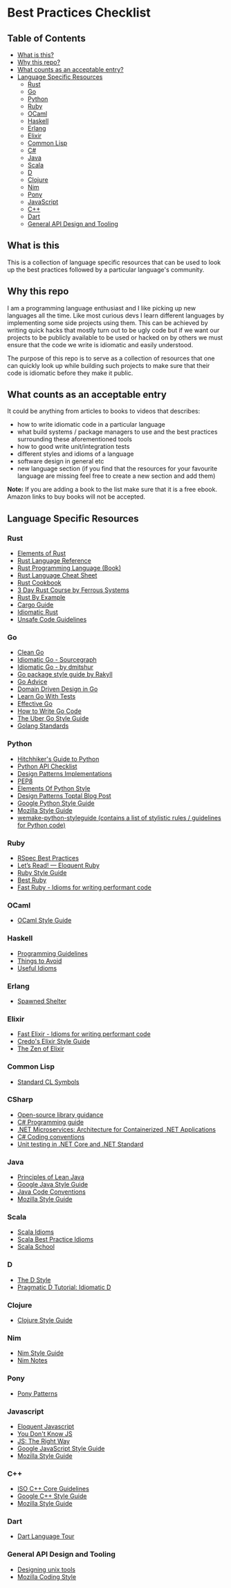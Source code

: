 # Best Practices Checklist

## Table of Contents

- [What is this?](#what-is-this)
- [Why this repo?](#why-this-repo)
- [What counts as an acceptable entry?](#what-counts-as-an-acceptable-entry)
- [Language Specific Resources](#language-specific-resources)
  - [Rust](#rust)
  - [Go](#go)
  - [Python](#python)
  - [Ruby](#ruby)
  - [OCaml](#ocaml)
  - [Haskell](#haskell)
  - [Erlang](#erlang)
  - [Elixir](#elixir)
  - [Common Lisp](#common-lisp)
  - [C#](#CSharp)
  - [Java](#java)
  - [Scala](#scala)
  - [D](#d)
  - [Clojure](#clojure)
  - [Nim](#nim)
  - [Pony](#pony)
  - [JavaScript](#javascript)
  - [C++](#C++)
  - [Dart](#dart)
  - [General API Design and Tooling](#general-api-design-and-tooling)

## What is this

This is a collection of language specific resources that can be used to look up the best practices followed by a particular language's community.

## Why this repo

I am a programming language enthusiast and I like picking up new languages all the time. Like most curious devs I learn different languages by implementing some side projects using them. This can be achieved by writing quick hacks that mostly turn out to be ugly code but if we want our projects to be publicly available to be used or hacked on by others we must ensure that the code we write is idiomatic and easily understood.

The purpose of this repo is to serve as a collection of resources that one can quickly look up while building such projects to make sure that their code is idiomatic before they make it public.

## What counts as an acceptable entry

It could be anything from articles to books to videos that describes:

- how to write idiomatic code in a particular language
- what build systems / package managers to use and the best practices surrounding these aforementioned tools
- how to good write unit/integration tests
- different styles and idioms of a language
- software design in general etc
- new language section (if you find that the resources for your favourite language are missing feel free to create a new section and add them)

**Note:** If you are adding a book to the list make sure that it is a free ebook. Amazon links to buy books will not be accepted.

## Language Specific Resources

### Rust

- [Elements of Rust](https://github.com/ferrous-systems/elements-of-rust)
- [Rust Language Reference](https://doc.rust-lang.org/nightly/reference/introduction.html)
- [Rust Programming Language (Book)](https://doc.rust-lang.org/book/)
- [Rust Language Cheat Sheet](https://cheats.rs/)
- [Rust Cookbook](https://rust-lang-nursery.github.io/rust-cookbook/)
- [3 Day Rust Course by Ferrous Systems](https://ferrous-systems.github.io/rust-three-days-course)
- [Rust By Example](https://doc.rust-lang.org/rust-by-example/macros/overload.html)
- [Cargo Guide](https://doc.rust-lang.org/cargo/guide/)
- [Idiomatic Rust](https://github.com/mre/idiomatic-rust)
- [Unsafe Code Guidelines](https://rust-lang.github.io/unsafe-code-guidelines/)

### Go

- [Clean Go](https://github.com/Pungyeon/clean-go-article)
- [Idiomatic Go - Sourcegraph](https://about.sourcegraph.com/go/idiomatic-go)
- [Idiomatic Go - by dmitshur](https://dmitri.shuralyov.com/idiomatic-go)
- [Go package style guide by Rakyll](https://rakyll.org/style-packages/)
- [Go Advice](https://github.com/cristaloleg/go-advice)
- [Domain Driven Design in Go](https://github.com/marcusolsson/goddd)
- [Learn Go With Tests](https://quii.gitbook.io/learn-go-with-tests/)
- [Effective Go](https://golang.org/doc/effective_go.html)
- [How to Write Go Code](https://golang.org/doc/code.html)
- [The Uber Go Style Guide](https://github.com/uber-go/guide)
- [Golang Standards](https://github.com/golang-standards/project-layout)

### Python

- [Hitchhiker's Guide to Python](https://docs.python-guide.org/)
- [Python API Checklist](https://github.com/vintasoftware/python-api-checklist)
- [Design Patterns Implementations](https://github.com/faif/python-patterns)
- [PEP8](https://www.python.org/dev/peps/pep-0008/)
- [Elements Of Python Style](https://github.com/amontalenti/elements-of-python-style)
- [Design Patterns Toptal Blog Post](https://www.toptal.com/python/python-design-patterns)
- [Google Python Style Guide](https://google.github.io/styleguide/pyguide.html)
- [Mozilla Style Guide](https://firefox-source-docs.mozilla.org/tools/lint/coding-style/coding_style_python.html)
- [wemake-python-styleguide (contains a list of stylistic rules / guidelines for Python code)](https://wemake-python-stylegui.de/en/latest/pages/usage/violations/index.html)

### Ruby

- [RSpec Best Practices](https://github.com/abinoda/rspec-best-practices)
- [Let’s Read! — Eloquent Ruby](https://medium.com/@baweaver/lets-read-eloquent-ruby-ch-1-b2115d1416a6)
- [Ruby Style Guide](https://rubystyle.guide/)
- [Best Ruby](http://franzejr.github.io/best-ruby/)
- [Fast Ruby - Idioms for writing performant code](https://github.com/JuanitoFatas/fast-ruby)

### OCaml

- [OCaml Style Guide](https://github.com/lindig/ocaml-style)

### Haskell

- [Programming Guidelines](https://wiki.haskell.org/Programming_guidelines)
- [Things to Avoid](https://wiki.haskell.org/Haskell_programming_tips)
- [Useful Idioms](https://wiki.haskell.org/Blow_your_mind)

### Erlang

- [Spawned Shelter](http://spawnedshelter.com)

### Elixir

- [Fast Elixir - Idioms for writing performant code](https://github.com/devonestes/fast-elixir)
- [Credo's Elixir Style Guide](https://github.com/rrrene/elixir-style-guide)
- [The Zen of Elixir](https://github.com/tony612/the-zen-of-elixir)

### Common Lisp

- [Standard CL Symbols](https://www.hexstreamsoft.com/articles/notes-tips-standard-common-lisp-symbols/)

### CSharp

- [Open-source library guidance](https://docs.microsoft.com/en-us/dotnet/standard/library-guidance/)
- [C# Programming guide](https://docs.microsoft.com/en-us/dotnet/csharp/programming-guide/)
- [.NET Microservices: Architecture for Containerized .NET Applications](https://docs.microsoft.com/en-us/dotnet/architecture/microservices/)
- [C# Coding conventions](https://docs.microsoft.com/en-us/dotnet/csharp/programming-guide/inside-a-program/coding-conventions)
- [Unit testing in .NET Core and .NET Standard](https://docs.microsoft.com/en-us/dotnet/core/testing/)

### Java

- [Principles of Lean Java](http://www.ameyalokare.com/software/2018/01/13/lean-java-principles.html)
- [Google Java Style Guide](https://google.github.io/styleguide/javaguide.html)
- [Java Code Conventions](https://www.oracle.com/technetwork/java/codeconventions-150003.pdf)
- [Mozilla Style Guide](https://firefox-source-docs.mozilla.org/tools/lint/coding-style/coding_style_java.html)

### Scala

- [Scala Idioms](https://leanpub.com/scalaidioms/read)
- [Scala Best Practice Idioms](https://alvinalexander.com/scala/scala-best-practices-idioms-cookbook)
- [Scala School](https://twitter.github.io/scala_school/)


### D

- [The D Style](https://dlang.org/dstyle.html)
- [Pragmatic D Tutorial: Idiomatic D](https://qznc.github.io/d-tut/idiomatic.html)

### Clojure

- [Clojure Style Guide](https://github.com/bbatsov/clojure-style-guide)

### Nim

- [Nim Style Guide](https://nim-lang.org/docs/nep1.html)
- [Nim Notes](https://scripter.co/notes/nim)

### Pony

- [Pony Patterns](https://patterns.ponylang.io/)

### Javascript

- [Eloquent Javascript](http://eloquentjavascript.net/)
- [You Don't Know JS](https://github.com/getify/You-Dont-Know-JS)
- [JS: The Right Way](https://jstherightway.org/)
- [Google JavaScript Style Guide](https://google.github.io/styleguide/jsguide.html)
- [Mozilla Style Guide](https://firefox-source-docs.mozilla.org/tools/lint/coding-style/coding_style_js.html)

### C++

- [ISO C++ Core Guidelines](http://isocpp.github.io/CppCoreGuidelines/CppCoreGuidelines)
- [Google C++ Style Guide](https://google.github.io/styleguide/cppguide.html)
- [Mozilla Style Guide](https://firefox-source-docs.mozilla.org/tools/lint/coding-style/coding_style_cpp.html)

### Dart

- [Dart Language Tour](https://dart.dev/guides/language/language-tour)

### General API Design and Tooling

- [Designing unix tools](https://monkey.org/~marius/unix-tools-hints.html)
- [Mozilla Coding Style](https://firefox-source-docs.mozilla.org/tools/lint/coding-style/coding_style_general.html#coding-style-general-practices)
